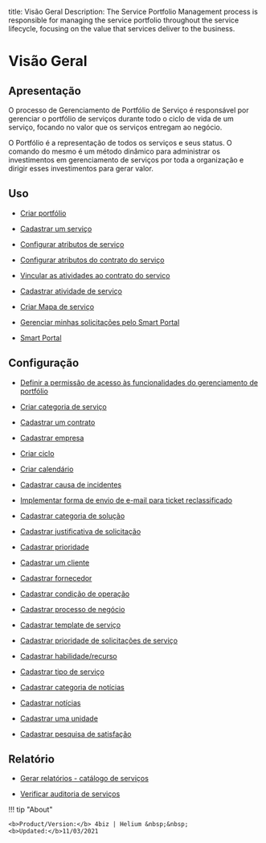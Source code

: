 title: Visão Geral
Description: The Service Portfolio Management process is responsible for managing the service portfolio throughout the service lifecycle, focusing on the value that services deliver to the business.
# Visão Geral

Apresentação
----------------

O processo de Gerenciamento de Portfólio de Serviço é responsável por gerenciar o portfólio de serviços durante todo o ciclo de vida de um serviço, focando no valor que os serviços entregam ao negócio.

O Portfólio é a representação de todos os serviços e seus status. O comando do mesmo é um método dinâmico para administrar os investimentos em gerenciamento de serviços por toda a organização e dirigir esses investimentos para gerar valor.

Uso
-------

- [Criar portfólio](/pt-br/4biz-helium/processes/portfolio-and-catalog/use/create-the-portfolio.html)

- [Cadastrar um serviço](/pt-br/4biz-helium/processes/portfolio-and-catalog/use/register-a-service.html)

- [Configurar atributos de serviço](/pt-br/4biz-helium/processes/portfolio-and-catalog/use/configure-services-attributes.html)

- [Configurar atributos do contrato do serviço](/pt-br/4biz-helium/processes/portfolio-and-catalog/use/service-contract-attributes.html)

- [Vincular as atividades ao contrato do serviço](/pt-br/4biz-helium/processes/portfolio-and-catalog/use/link-activity-to-service-contract.html)

- [Cadastrar atividade de serviço](/pt-br/4biz-helium/processes/portfolio-and-catalog/use/register-service-activity.html)

- [Criar Mapa de serviço](/pt-br/4biz-helium/processes/portfolio-and-catalog/use/create-service-map.html)

- [Gerenciar minhas solicitações pelo Smart Portal](/pt-br/4biz-helium/processes/portfolio-and-catalog/use/request-through-Smart-Portal.html)

- [Smart Portal](/pt-br/4biz-helium/processes/portfolio-and-catalog/use/smart-portal.html)

Configuração
-----------------

- [Definir a permissão de acesso às funcionalidades do gerenciamento de portfólio](/pt-br/4biz-helium/processes/portfolio-and-catalog/configuration/access-portfolio-management.html)

- [Criar categoria de serviço](/pt-br/4biz-helium/processes/portfolio-and-catalog/configuration/create-service-category.html)

- [Cadastrar um contrato](/pt-br/4biz-helium/processes/portfolio-and-catalog/configuration/register-contract.html)

- [Cadastrar empresa](/pt-br/4biz-helium/processes/portfolio-and-catalog/configuration/register-company.html)

- [Criar ciclo](/pt-br/4biz-helium/platform-administration/time/create-cycle.html)

- [Criar calendário](/pt-br/4biz-helium/platform-administration/time/create-calendar.html)

- [Cadastrar causa de incidentes](/pt-br/4biz-helium/processes/portfolio-and-catalog/configuration/register-cause-incidents.html)

- [Implementar forma de envio de e-mail para ticket reclassificado](/pt-br/4biz-helium/processes/portfolio-and-catalog/configuration/send-email-reclassified-ticket.html)

- [Cadastrar categoria de solução](/pt-br/4biz-helium/processes/portfolio-and-catalog/configuration/register-solution-category.html)

- [Cadastrar justificativa de solicitação](/pt-br/4biz-helium/processes/portfolio-and-catalog/configuration/register-request-justification.html)

- [Cadastrar prioridade](/pt-br/4biz-helium/processes/portfolio-and-catalog/configuration/register-priority.html)

- [Cadastrar um cliente](/pt-br/4biz-helium/processes/portfolio-and-catalog/configuration/register-client.html)

- [Cadastrar fornecedor](/pt-br/4biz-helium/processes/portfolio-and-catalog/configuration/register-provider.html)

- [Cadastrar condição de operação](/pt-br/4biz-helium/processes/portfolio-and-catalog/configuration/register-operating-condition.html)

- [Cadastrar processo de negócio](/pt-br/4biz-helium/processes/portfolio-and-catalog/configuration/register-business-process.html)

- [Cadastrar template de serviço](/pt-br/4biz-helium/processes/portfolio-and-catalog/configuration/register-service-template.html)

- [Cadastrar prioridade de solicitações de serviço](/pt-br/4biz-helium/processes/portfolio-and-catalog/configuration/register-service-request-priority.html)

- [Cadastrar habilidade/recurso](/pt-br/4biz-helium/processes/portfolio-and-catalog/configuration/register-skill-resource.html)

- [Cadastrar tipo de serviço](/pt-br/4biz-helium/processes/portfolio-and-catalog/configuration/register-type-of-service.html)

- [Cadastrar categoria de notícias](/pt-br/4biz-helium/processes/portfolio-and-catalog/configuration/register-news-category.html)

- [Cadastrar notícias](/pt-br/4biz-helium/processes/portfolio-and-catalog/configuration/register-news.html)

- [Cadastrar uma unidade](/pt-br/4biz-helium/platform-administration/region-and-language/register-unit.html)

- [Cadastrar pesquisa de satisfação](/pt-br/4biz-helium/processes/portfolio-and-catalog/configuration/register-satisfaction-survey.html)

Relatório
----------

- [Gerar relatórios - catálogo de serviços](/pt-br/4biz-helium/processes/portfolio-and-catalog/use/reports-service-catalog.html)

- [Verificar auditoria de serviços](/pt-br/4biz-helium/processes/portfolio-and-catalog/use/service-audit.html)

!!! tip "About"

    <b>Product/Version:</b> 4biz | Helium &nbsp;&nbsp;
    <b>Updated:</b>11/03/2021
